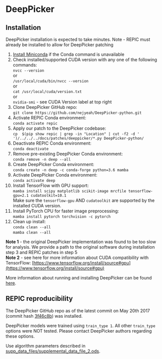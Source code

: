 # DeepPicker

## Installation
DeepPicker installation is expected to take minutes. Note - REPIC must already be installed to allow for DeepPicker patching

1. [Install Miniconda](https://docs.conda.io/en/latest/miniconda.html#latest-miniconda-installer-links) if the Conda command is unavailable
2. Check installed/supported CUDA version with any one of the following commands:\
``` nvcc --version ```\
or\
``` /usr/local/cuda/bin/nvcc --version ```\
or\
``` cat /usr/local/cuda/version.txt ```\
or\
``` nvidia-smi ``` - see CUDA Version label at top right
3. Clone DeepPicker GitHub repo:\
``` git clone https://github.com/nejyeah/DeepPicker-python.git ```
4. Activate REPIC Conda environment:\
``` conda activate repic ```
5. Apply our patch to the DeepPicker codebase:\
``` cp  $(pip show repic | grep -in "Location" | cut -f2 -d ' ')/../../../docs/patches/deeppicker/*.py DeepPicker-python/ ```
6. Deactivate REPIC Conda environment:\
``` conda deactivate ```
7. Remove pre-existing DeepPicker Conda environment:\
``` conda remove -n deep --all ```
8. Create DeepPicker Conda environment:\
``` conda create -n deep -c conda-forge python=3.6 mamba ```
9. Activate DeepPicker Conda environment:\
``` conda activate deep ```
10. Install TensorFlow with GPU support:\
``` mamba install scipy matplotlib scikit-image mrcfile tensorflow-gpu=2.1 cudatoolkit=10.1 ```\
Make sure the ``` tensorflow-gpu ``` AND ``` cudatoolkit ``` are supported by the installed CUDA version.
11. Install PyTorch CPU for faster image preprocessing:\
``` mamba install pytorch torchvision -c pytorch ```
12. Clean up install:\
``` conda clean --all ```\
``` mamba clean --all ```

**Note 1** - the original DeepPicker implementation was found to be too slow for analysis. We provide a path to the original software during installation step 3 and REPIC patches in step 5\
**Note 2** - see here for more information about CUDA compatibility with TensorFlow: [https://www.tensorflow.org/install/source#gpu](https://www.tensorflow.org/install/source#gpu)

More information about running and installing DeepPicker can be found [here](https://github.com/nejyeah/DeepPicker-python).

## REPIC reproducibility
The DeepPicker GitHub repo as of the latest commit on May 20th 2017 (commit hash [3f46c8b](https://github.com/nejyeah/DeepPicker-python/tree/3f46c8b0ffe2dbaa837fd9399b4a542588e991e6)) was installed.

DeepPicker models were trained using ``` train_type 1 ```. All other ``` train_type ``` options were NOT tested. Please contact DeepPicker authors regarding these options.

Use algorithm parameters described in [supp_data_files/supplemental_data_file_2.ods](../supp_data_files/supplemental_data_file_2.ods).
